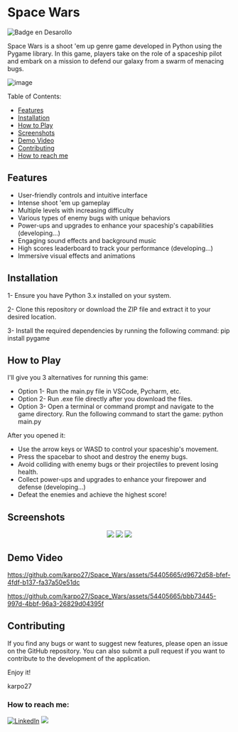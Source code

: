 # Space Wars
![Badge en Desarollo](https://img.shields.io/badge/STATUS-%20DEVELOPMENT-green)

Space Wars is a shoot 'em up genre game developed in Python using the Pygame library. 
In this game, players take on the role of a spaceship pilot and embark on a mission to defend our galaxy from a swarm of menacing bugs.

![image](https://github.com/karpo27/Space_Wars/assets/54405665/f71fdba4-3a4c-4041-ab01-7f91c508ffc7)

Table of Contents:

- [Features](#Features)
- [Installation](#Installation)
- [How to Play](#How-to-Play)
- [Screenshots](#Screenshots)
- [Demo Video](#Demo-Video)
- [Contributing](#Contributing)
- [How to reach me](#How-to-reach-me)

## Features
- User-friendly controls and intuitive interface
- Intense shoot 'em up gameplay
- Multiple levels with increasing difficulty
- Various types of enemy bugs with unique behaviors
- Power-ups and upgrades to enhance your spaceship's capabilities (developing...)
- Engaging sound effects and background music
- High scores leaderboard to track your performance (developing...)
- Immersive visual effects and animations

## Installation

1- Ensure you have Python 3.x installed on your system.

2- Clone this repository or download the ZIP file and extract it to your desired location.

3- Install the required dependencies by running the following command: pip install pygame

## How to Play

I'll give you 3 alternatives for running this game:

- Option 1- Run the main.py file in VSCode, Pycharm, etc.
- Option 2- Run .exe file directly after you download the files.
- Option 3- Open a terminal or command prompt and navigate to the game directory. Run the following command to start the game: python main.py

After you opened it:

- Use the arrow keys or WASD to control your spaceship's movement.
- Press the spacebar to shoot and destroy the enemy bugs.
- Avoid colliding with enemy bugs or their projectiles to prevent losing health.
- Collect power-ups and upgrades to enhance your firepower and defense (developing...)
- Defeat the enemies and achieve the highest score!

## Screenshots
<p align="center">
  <img src="https://github.com/karpo27/Space_Wars/assets/54405665/8092511f-b382-4013-a550-98bb4d7314f7">
  <img src="https://github.com/karpo27/Space_Wars/assets/54405665/3ca53208-3d19-4b77-8628-d57f125dd687">
  <img src="https://github.com/karpo27/Space_Wars/assets/54405665/b62568e5-947a-4618-a22c-9746fcef54c1">
</p>

## Demo Video

https://github.com/karpo27/Space_Wars/assets/54405665/d9672d58-bfef-4fdf-b137-fa37a50e51dc

https://github.com/karpo27/Space_Wars/assets/54405665/bbb73445-997d-4bbf-96a3-26829d04395f

## Contributing
If you find any bugs or want to suggest new features, please open an issue on the GitHub repository. You can also submit a pull request if you want to contribute to the development of the application.

Enjoy it!

karpo27

### How to reach me:

[![LinkedIn](https://img.shields.io/badge/LinkedIn-0077B5?style=for-the-badge&logo=linkedin&logoColor=white)](https://www.linkedin.com/in/julian-giudice-940771a1/)
<a href = "mailto:juliangiudice@hotmail.com"><img src="https://img.shields.io/badge/Gmail-D14836?style=for-the-badge&logo=gmail&logoColor=white" target="_blank"></a>
